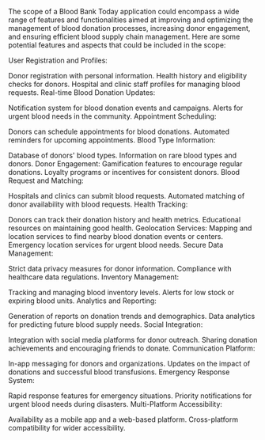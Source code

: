 The scope of a Blood Bank Today application could encompass a wide range of features and functionalities aimed at improving and optimizing the management of blood donation processes, increasing donor engagement, and ensuring efficient blood supply chain management. Here are some potential features and aspects that could be included in the scope:

User Registration and Profiles:

Donor registration with personal information.
Health history and eligibility checks for donors.
Hospital and clinic staff profiles for managing blood requests.
Real-time Blood Donation Updates:

Notification system for blood donation events and campaigns.
Alerts for urgent blood needs in the community.
Appointment Scheduling:

Donors can schedule appointments for blood donations.
Automated reminders for upcoming appointments.
Blood Type Information:

Database of donors' blood types.
Information on rare blood types and donors.
Donor Engagement:
Gamification features to encourage regular donations.
Loyalty programs or incentives for consistent donors.
Blood Request and Matching:

Hospitals and clinics can submit blood requests.
Automated matching of donor availability with blood requests.
Health Tracking:

Donors can track their donation history and health metrics.
Educational resources on maintaining good health.
Geolocation Services:
Mapping and location services to find nearby blood donation events or centers.
Emergency location services for urgent blood needs.
Secure Data Management:

Strict data privacy measures for donor information.
Compliance with healthcare data regulations.
Inventory Management:

Tracking and managing blood inventory levels.
Alerts for low stock or expiring blood units.
Analytics and Reporting:

Generation of reports on donation trends and demographics.
Data analytics for predicting future blood supply needs.
Social Integration:

Integration with social media platforms for donor outreach.
Sharing donation achievements and encouraging friends to donate.
Communication Platform:

In-app messaging for donors and organizations.
Updates on the impact of donations and successful blood transfusions.
Emergency Response System:

Rapid response features for emergency situations.
Priority notifications for urgent blood needs during disasters.
Multi-Platform Accessibility:

Availability as a mobile app and a web-based platform.
Cross-platform compatibility for wider accessibility.
